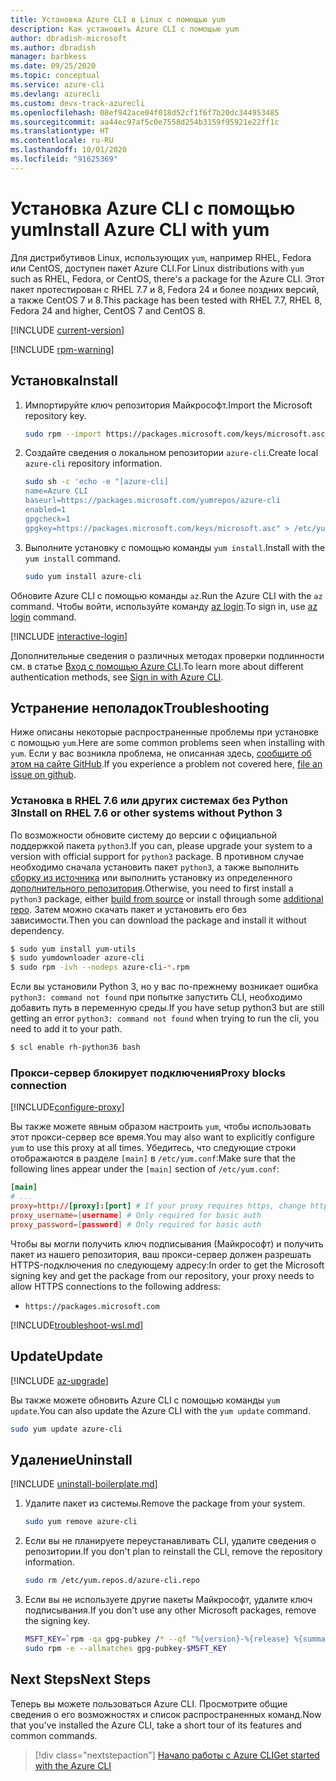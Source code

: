 ```yaml
---
title: Установка Azure CLI в Linux с помощью yum
description: Как установить Azure CLI с помощью yum
author: dbradish-microsoft
ms.author: dbradish
manager: barbkess
ms.date: 09/25/2020
ms.topic: conceptual
ms.service: azure-cli
ms.devlang: azurecli
ms.custom: devx-track-azurecli
ms.openlocfilehash: 08ef942ace04f018d52cf1f6f7b20dc344953485
ms.sourcegitcommit: aa44ec97af5c0e7558d254b3159f95921e22ff1c
ms.translationtype: HT
ms.contentlocale: ru-RU
ms.lasthandoff: 10/01/2020
ms.locfileid: "91625369"
---
```

# <a name="install-azure-cli-with-yum"></a><span data-ttu-id="a84aa-103">Установка Azure CLI с помощью yum</span><span class="sxs-lookup"><span data-stu-id="a84aa-103">Install Azure CLI with yum</span></span>

<span data-ttu-id="a84aa-104">Для дистрибутивов Linux, использующих `yum`, например RHEL, Fedora или CentOS, доступен пакет Azure CLI.</span><span class="sxs-lookup"><span data-stu-id="a84aa-104">For Linux distributions with `yum` such as RHEL, Fedora, or CentOS, there's a package for the Azure CLI.</span></span> <span data-ttu-id="a84aa-105">Этот пакет протестирован с RHEL 7.7 и 8, Fedora 24 и более поздних версий, а также CentOS 7 и 8.</span><span class="sxs-lookup"><span data-stu-id="a84aa-105">This package has been tested with RHEL 7.7, RHEL 8, Fedora 24 and higher, CentOS 7 and CentOS 8.</span></span>

[!INCLUDE [current-version](includes/current-version.md)]

[!INCLUDE [rpm-warning](includes/rpm-warning.md)]

## <a name="install"></a><span data-ttu-id="a84aa-106">Установка</span><span class="sxs-lookup"><span data-stu-id="a84aa-106">Install</span></span>

1. <span data-ttu-id="a84aa-107">Импортируйте ключ репозитория Майкрософт.</span><span class="sxs-lookup"><span data-stu-id="a84aa-107">Import the Microsoft repository key.</span></span>

   ```bash
   sudo rpm --import https://packages.microsoft.com/keys/microsoft.asc
   ```

2. <span data-ttu-id="a84aa-108">Создайте сведения о локальном репозитории `azure-cli`.</span><span class="sxs-lookup"><span data-stu-id="a84aa-108">Create local `azure-cli` repository information.</span></span>

   ```bash
   sudo sh -c 'echo -e "[azure-cli]
   name=Azure CLI
   baseurl=https://packages.microsoft.com/yumrepos/azure-cli
   enabled=1
   gpgcheck=1
   gpgkey=https://packages.microsoft.com/keys/microsoft.asc" > /etc/yum.repos.d/azure-cli.repo'
   ```

3. <span data-ttu-id="a84aa-109">Выполните установку с помощью команды `yum install`.</span><span class="sxs-lookup"><span data-stu-id="a84aa-109">Install with the `yum install` command.</span></span>

   ```bash
   sudo yum install azure-cli
   ```

<span data-ttu-id="a84aa-110">Обновите Azure CLI с помощью команды `az`.</span><span class="sxs-lookup"><span data-stu-id="a84aa-110">Run the Azure CLI with the `az` command.</span></span> <span data-ttu-id="a84aa-111">Чтобы войти, используйте команду [az login](/cli/azure/reference-index#az-login).</span><span class="sxs-lookup"><span data-stu-id="a84aa-111">To sign in, use [az login](/cli/azure/reference-index#az-login) command.</span></span>

[!INCLUDE [interactive-login](includes/interactive-login.md)]

<span data-ttu-id="a84aa-112">Дополнительные сведения о различных методах проверки подлинности см. в статье [Вход с помощью Azure CLI](authenticate-azure-cli.md).</span><span class="sxs-lookup"><span data-stu-id="a84aa-112">To learn more about different authentication methods, see [Sign in with Azure CLI](authenticate-azure-cli.md).</span></span>

## <a name="troubleshooting"></a><span data-ttu-id="a84aa-113">Устранение неполадок</span><span class="sxs-lookup"><span data-stu-id="a84aa-113">Troubleshooting</span></span>

<span data-ttu-id="a84aa-114">Ниже описаны некоторые распространенные проблемы при установке с помощью `yum`.</span><span class="sxs-lookup"><span data-stu-id="a84aa-114">Here are some common problems seen when installing with `yum`.</span></span> <span data-ttu-id="a84aa-115">Если у вас возникла проблема, не описанная здесь, [сообщите об этом на сайте GitHub](https://github.com/Azure/azure-cli/issues).</span><span class="sxs-lookup"><span data-stu-id="a84aa-115">If you experience a problem not covered here, [file an issue on github](https://github.com/Azure/azure-cli/issues).</span></span>

### <a name="install-on-rhel-76-or-other-systems-without-python-3"></a><span data-ttu-id="a84aa-116">Установка в RHEL 7.6 или других системах без Python 3</span><span class="sxs-lookup"><span data-stu-id="a84aa-116">Install on RHEL 7.6 or other systems without Python 3</span></span>

<span data-ttu-id="a84aa-117">По возможности обновите систему до версии с официальной поддержкой пакета `python3`.</span><span class="sxs-lookup"><span data-stu-id="a84aa-117">If you can, please upgrade your system to a version with official support for `python3` package.</span></span> <span data-ttu-id="a84aa-118">В противном случае необходимо сначала установить пакет `python3`, а также выполнить [сборку из источника](https://github.com/linux-on-ibm-z/docs/wiki/Building-Python-3.6.x) или выполнить установку из определенного [дополнительного репозитория](https://developers.redhat.com/blog/2018/08/13/install-python3-rhel/).</span><span class="sxs-lookup"><span data-stu-id="a84aa-118">Otherwise, you need to first install a `python3` package, either [build from source](https://github.com/linux-on-ibm-z/docs/wiki/Building-Python-3.6.x) or install through some [additional repo](https://developers.redhat.com/blog/2018/08/13/install-python3-rhel/).</span></span> <span data-ttu-id="a84aa-119">Затем можно скачать пакет и установить его без зависимости.</span><span class="sxs-lookup"><span data-stu-id="a84aa-119">Then you can download the package and install it without dependency.</span></span>
```bash
$ sudo yum install yum-utils
$ sudo yumdownloader azure-cli
$ sudo rpm -ivh --nodeps azure-cli-*.rpm
```

<span data-ttu-id="a84aa-120">Если вы установили Python 3, но у вас по-прежнему возникает ошибка `python3: command not found` при попытке запустить CLI, необходимо добавить путь в переменную среды.</span><span class="sxs-lookup"><span data-stu-id="a84aa-120">If you have setup python3 but are still getting an error `python3: command not found` when trying to run the cli, you need to add it to your path.</span></span>
```bash
$ scl enable rh-python36 bash
```

### <a name="proxy-blocks-connection"></a><span data-ttu-id="a84aa-121">Прокси-сервер блокирует подключения</span><span class="sxs-lookup"><span data-stu-id="a84aa-121">Proxy blocks connection</span></span>

[!INCLUDE[configure-proxy](includes/configure-proxy.md)]

<span data-ttu-id="a84aa-122">Вы также можете явным образом настроить `yum`, чтобы использовать этот прокси-сервер все время.</span><span class="sxs-lookup"><span data-stu-id="a84aa-122">You may also want to explicitly configure `yum` to use this proxy at all times.</span></span> <span data-ttu-id="a84aa-123">Убедитесь, что следующие строки отображаются в разделе `[main]` в `/etc/yum.conf`:</span><span class="sxs-lookup"><span data-stu-id="a84aa-123">Make sure that the following lines appear under the `[main]` section of `/etc/yum.conf`:</span></span>

```yum.conf
[main]
# ...
proxy=http://[proxy]:[port] # If your proxy requires https, change http->https
proxy_username=[username] # Only required for basic auth
proxy_password=[password] # Only required for basic auth
```

<span data-ttu-id="a84aa-124">Чтобы вы могли получить ключ подписывания (Майкрософт) и получить пакет из нашего репозитория, ваш прокси-сервер должен разрешать HTTPS-подключения по следующему адресу:</span><span class="sxs-lookup"><span data-stu-id="a84aa-124">In order to get the Microsoft signing key and get the package from our repository, your proxy needs to allow HTTPS connections to the following address:</span></span>

* `https://packages.microsoft.com`

[!INCLUDE[troubleshoot-wsl.md](includes/troubleshoot-wsl.md)]

## <a name="update"></a><span data-ttu-id="a84aa-125">Update</span><span class="sxs-lookup"><span data-stu-id="a84aa-125">Update</span></span>

[!INCLUDE [az-upgrade](includes/az-upgrade.md)]

<span data-ttu-id="a84aa-126">Вы также можете обновить Azure CLI с помощью команды `yum update`.</span><span class="sxs-lookup"><span data-stu-id="a84aa-126">You can also update the Azure CLI with the `yum update` command.</span></span>

```bash
sudo yum update azure-cli
```

## <a name="uninstall"></a><span data-ttu-id="a84aa-127">Удаление</span><span class="sxs-lookup"><span data-stu-id="a84aa-127">Uninstall</span></span>

[!INCLUDE [uninstall-boilerplate.md](includes/uninstall-boilerplate.md)]

1. <span data-ttu-id="a84aa-128">Удалите пакет из системы.</span><span class="sxs-lookup"><span data-stu-id="a84aa-128">Remove the package from your system.</span></span>

   ```bash
   sudo yum remove azure-cli
   ```

2. <span data-ttu-id="a84aa-129">Если вы не планируете переустанавливать CLI, удалите сведения о репозитории.</span><span class="sxs-lookup"><span data-stu-id="a84aa-129">If you don't plan to reinstall the CLI, remove the repository information.</span></span>

   ```bash
   sudo rm /etc/yum.repos.d/azure-cli.repo
   ```

3. <span data-ttu-id="a84aa-130">Если вы не используете другие пакеты Майкрософт, удалите ключ подписывания.</span><span class="sxs-lookup"><span data-stu-id="a84aa-130">If you don't use any other Microsoft packages, remove the signing key.</span></span>

   ```bash
   MSFT_KEY=`rpm -qa gpg-pubkey /* --qf "%{version}-%{release} %{summary}\n" | grep Microsoft | awk '{print $1}'`
   sudo rpm -e --allmatches gpg-pubkey-$MSFT_KEY
   ```

## <a name="next-steps"></a><span data-ttu-id="a84aa-131">Next Steps</span><span class="sxs-lookup"><span data-stu-id="a84aa-131">Next Steps</span></span>

<span data-ttu-id="a84aa-132">Теперь вы можете пользоваться Azure CLI. Просмотрите общие сведения о его возможностях и список распространенных команд.</span><span class="sxs-lookup"><span data-stu-id="a84aa-132">Now that you've installed the Azure CLI, take a short tour of its features and common commands.</span></span>

> [!div class="nextstepaction"]
> [<span data-ttu-id="a84aa-133">Начало работы с Azure CLI</span><span class="sxs-lookup"><span data-stu-id="a84aa-133">Get started with the Azure CLI</span></span>](get-started-with-azure-cli.md)